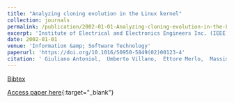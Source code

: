 ```yaml
---
title: "Analyzing cloning evolution in the Linux kernel"
collection: journals
permalink: /publication/2002-01-01-Analyzing-cloning-evolution-in-the-Linux-kernel
excerpt: 'Institute of Electrical and Electronics Engineers Inc. (IEEE), Los Alamitos, CA, USA, Scopus ID: 2-s2.0-0036783855, Cited by: 89'
date: 2002-01-01
venue: 'Information &amp; Software Technology'
paperurl: 'https://doi.org/10.1016/S0950-5849(02)00123-4'
citation: ' Giuliano Antoniol,  Umberto Villano,  Ettore Merlo,  Massimiliano Di Penta, &quot;Analyzing cloning evolution in the Linux kernel.&quot; Information &amp;amp; Software Technology, 2002.'
---
```

[Bibtex](https://dblp.org/rec/bib/journals/infsof/AntoniolVMP02)

[Access paper here](https://doi.org/10.1016/S0950-5849(02)00123-4){:target="_blank"}
